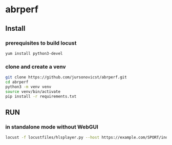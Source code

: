 # abrperf

## Install

### prerequisites to build locust
```bash
yum install python3-devel
```

### clone and create a venv
```bash
git clone https://github.com/jursonovicst/abrperf.git
cd abrperf
python3 -m venv venv
source venv/bin/activate
pip install -r requirements.txt
```

## RUN

### in standalone mode without WebGUI
```bash
locust -f locustfiles/hlsplayer.py --host https://example.com/SPORT/index.m3u8 --headless -u 10 -r 0.1 -t 100s
```
